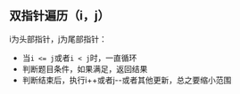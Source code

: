 ## 双指针遍历（i，j）
i为头部指针，j为尾部指针：
+ 当`i <= j`或者`i < j`时，一直循环
+ 判断题目条件，如果满足，返回结果
+ 判断结束后，执行i++或者j--或者其他更新，总之要缩小范围
    
